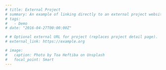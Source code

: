 ```yaml
---
# title: External Project
# summary: An example of linking directly to an external project website using `external_link`.
# tags:
#   - Demo
# date: "2016-04-27T00:00:00Z"

# # Optional external URL for project (replaces project detail page).
# external_link: https://example.org

# image:
#   caption: Photo by Toa Heftiba on Unsplash
#   focal_point: Smart
---
```

